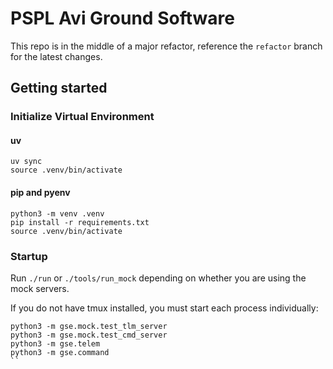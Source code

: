 # PSPL Avi Ground Software
This repo is in the middle of a major refactor, reference the `refactor` branch for
the latest changes.

## Getting started
### Initialize Virtual Environment
#### uv
```
uv sync
source .venv/bin/activate
```

#### pip and pyenv
```
python3 -m venv .venv
pip install -r requirements.txt
source .venv/bin/activate
```

### Startup
Run `./run` or `./tools/run_mock` depending on whether you are using the mock servers.

If you do not have tmux installed, you must start each process individually:
```
python3 -m gse.mock.test_tlm_server
python3 -m gse.mock.test_cmd_server
python3 -m gse.telem
python3 -m gse.command
``

